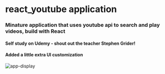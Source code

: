 # react_youtube application

### Minature application that uses youtube api to search and play videos, build with React
#### Self study on Udemy - shout out the teacher Stephen Grider!
#### Added a little extra UI customization

![app-display](https://user-images.githubusercontent.com/18251657/41696840-21dc6a40-74e4-11e8-845c-d6886f6f2553.png)

